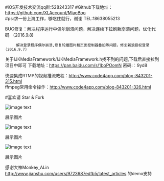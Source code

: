 
#iOS开发技术交流qq群:528243317 
#Github下载地址：https://github.com/XLAccount/MiaoBoo  
#ps:求一份上海工作，够吃住就行，谢谢  TEL:18638055213 

BUG修复：解决程序运行中偶尔崩溃问题，解决连续下拉刷新崩溃问题，优化代码 （2016.9.8) 

         解决登录程序偶尔崩溃,修复轮播图片和页面控制器叠加等问题，修复新浪授权登录  (2016.9.7)

关于IJKMediaFramework/IJKMediaFramework.h找不到的问题,下载后直接拉到项目中即可
下载地址：https://pan.baidu.com/s/1boPOomN 密码:：9yd8

快速集成RTMP的视频推流教程：http://www.code4app.com/blog-843201-315.html  
ffmpeg常用命令操作：http://www.code4app.com/blog-843201-326.html

#喜欢请 Star & Fork

![image text](https://github.com/XLAccount/MiaoBo/blob/master/程序展示1.gif)


展示图片



![image text](https://github.com/XLAccount/MiaoBo/blob/master/程序展示2.gif)


展示图片



![image text](https://github.com/XLAccount/MiaoBo/blob/master/程序展示3.gif)


展示图片

感谢大神Monkey_ALin http://www.jianshu.com/users/9723687edfb5/latest_articles 的demo支持
